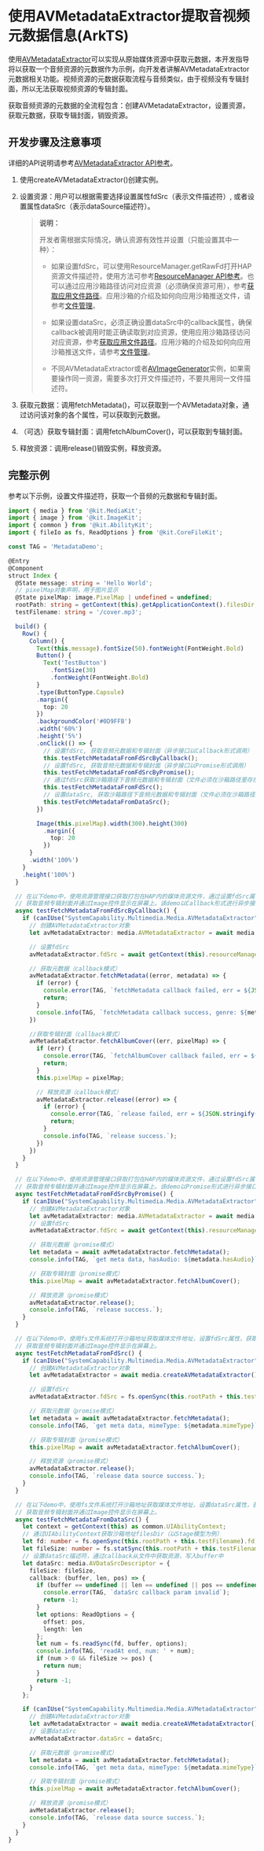 # 使用AVMetadataExtractor提取音视频元数据信息(ArkTS)

使用[AVMetadataExtractor](media-kit-intro.md#avmetadataextractor)可以实现从原始媒体资源中获取元数据，本开发指导将以获取一个音频资源的元数据作为示例，向开发者讲解AVMetadataExtractor元数据相关功能。视频资源的元数据获取流程与音频类似，由于视频没有专辑封面，所以无法获取视频资源的专辑封面。

获取音频资源的元数据的全流程包含：创建AVMetadataExtractor，设置资源，获取元数据，获取专辑封面，销毁资源。

## 开发步骤及注意事项

详细的API说明请参考[AVMetadataExtractor API参考](../../reference/apis-media-kit/js-apis-media.md#avmetadataextractor11)。

1. 使用createAVMetadataExtractor()创建实例。

2. 设置资源：用户可以根据需要选择设置属性fdSrc（表示文件描述符）, 或者设置属性dataSrc（表示dataSource描述符）。
   > **说明：**
   >
   > 开发者需根据实际情况，确认资源有效性并设置（只能设置其中一种）：
   >
   > - 如果设置fdSrc，可以使用ResourceManager.getRawFd打开HAP资源文件描述符，使用方法可参考[ResourceManager API参考](../../reference/apis-localization-kit/js-apis-resource-manager.md#getrawfd9)。也可以通过应用沙箱路径访问对应资源（必须确保资源可用），参考[获取应用文件路径](../../application-models/application-context-stage.md#获取应用文件路径)。应用沙箱的介绍及如何向应用沙箱推送文件，请参考[文件管理](../../file-management/app-sandbox-directory.md)。
   >
   > - 如果设置dataSrc，必须正确设置dataSrc中的callback属性，确保callback被调用时能正确读取到对应资源，使用应用沙箱路径访问对应资源，参考[获取应用文件路径](../../application-models/application-context-stage.md#获取应用文件路径)。应用沙箱的介绍及如何向应用沙箱推送文件，请参考[文件管理](../../file-management/app-sandbox-directory.md)。
   >
   > - 不同AVMetadataExtractor或者[AVImageGenerator](../../reference/apis-media-kit/js-apis-media.md#avimagegenerator12)实例，如果需要操作同一资源，需要多次打开文件描述符，不要共用同一文件描述符。

3. 获取元数据：调用fetchMetadata()，可以获取到一个AVMetadata对象，通过访问该对象的各个属性，可以获取到元数据。

4. （可选）获取专辑封面：调用fetchAlbumCover()，可以获取到专辑封面。

5. 释放资源：调用release()销毁实例，释放资源。

## 完整示例

参考以下示例，设置文件描述符，获取一个音频的元数据和专辑封面。

```ts
import { media } from '@kit.MediaKit';
import { image } from '@kit.ImageKit';
import { common } from '@kit.AbilityKit';
import { fileIo as fs, ReadOptions } from '@kit.CoreFileKit';

const TAG = 'MetadataDemo';

@Entry
@Component
struct Index {
  @State message: string = 'Hello World';
  // pixelMap对象声明，用于图片显示
  @State pixelMap: image.PixelMap | undefined = undefined;
  rootPath: string = getContext(this).getApplicationContext().filesDir;
  testFilename: string = '/cover.mp3';

  build() {
    Row() {
      Column() {
        Text(this.message).fontSize(50).fontWeight(FontWeight.Bold)
        Button() {
          Text('TestButton')
            .fontSize(30)
            .fontWeight(FontWeight.Bold)
        }
        .type(ButtonType.Capsule)
        .margin({
          top: 20
        })
        .backgroundColor('#0D9FFB')
        .width('60%')
        .height('5%')
        .onClick(() => {
          // 设置fdSrc, 获取音频元数据和专辑封面（异步接口以Callback形式调用）
          this.testFetchMetadataFromFdSrcByCallback();
          // 设置fdSrc, 获取音频元数据和专辑封面（异步接口以Promise形式调用）
          this.testFetchMetadataFromFdSrcByPromise();
          // 通过fdSrc获取沙箱路径下音频元数据和专辑封面（文件必须在沙箱路径里存在）
          this.testFetchMetadataFromFdSrc();
          // 设置dataSrc, 获取沙箱路径下音频元数据和专辑封面（文件必须在沙箱路径里存在）
          this.testFetchMetadataFromDataSrc();
        })

        Image(this.pixelMap).width(300).height(300)
          .margin({
            top: 20
          })
      }
      .width('100%')
    }
    .height('100%')
  }

  // 在以下demo中，使用资源管理接口获取打包在HAP内的媒体资源文件，通过设置fdSrc属性，获取音频元数据并打印，
  // 获取音频专辑封面并通过Image控件显示在屏幕上。该demo以Callback形式进行异步接口调用
  async testFetchMetadataFromFdSrcByCallback() {
    if (canIUse("SystemCapability.Multimedia.Media.AVMetadataExtractor")) {
      // 创建AVMetadataExtractor对象
      let avMetadataExtractor: media.AVMetadataExtractor = await media.createAVMetadataExtractor();

      // 设置fdSrc
      avMetadataExtractor.fdSrc = await getContext(this).resourceManager.getRawFd('cover.mp3');

      // 获取元数据（callback模式）
      avMetadataExtractor.fetchMetadata((error, metadata) => {
        if (error) {
          console.error(TAG, `fetchMetadata callback failed, err = ${JSON.stringify(error)}`);
          return;
        }
        console.info(TAG, `fetchMetadata callback success, genre: ${metadata.genre}`);
      })

      //获取专辑封面（callback模式）
      avMetadataExtractor.fetchAlbumCover((err, pixelMap) => {
        if (err) {
          console.error(TAG, `fetchAlbumCover callback failed, err = ${JSON.stringify(err)}`);
          return;
        }
        this.pixelMap = pixelMap;

        // 释放资源（callback模式）
        avMetadataExtractor.release((error) => {
          if (error) {
            console.error(TAG, `release failed, err = ${JSON.stringify(error)}`);
            return;
          }
          console.info(TAG, `release success.`);
        })
      })
    }
  }

  // 在以下demo中，使用资源管理接口获取打包在HAP内的媒体资源文件，通过设置fdSrc属性，获取音频元数据并打印，
  // 获取音频专辑封面并通过Image控件显示在屏幕上。该demo以Promise形式进行异步接口调用
  async testFetchMetadataFromFdSrcByPromise() {
    if (canIUse("SystemCapability.Multimedia.Media.AVMetadataExtractor")) {
      // 创建AVMetadataExtractor对象
      let avMetadataExtractor: media.AVMetadataExtractor = await media.createAVMetadataExtractor();
      // 设置fdSrc
      avMetadataExtractor.fdSrc = await getContext(this).resourceManager.getRawFd('cover.mp3');

      // 获取元数据（promise模式）
      let metadata = await avMetadataExtractor.fetchMetadata();
      console.info(TAG, `get meta data, hasAudio: ${metadata.hasAudio}`);

      // 获取专辑封面（promise模式）
      this.pixelMap = await avMetadataExtractor.fetchAlbumCover();

      // 释放资源（promise模式）
      avMetadataExtractor.release();
      console.info(TAG, `release success.`);
    }
  }

  // 在以下demo中，使用fs文件系统打开沙箱地址获取媒体文件地址，设置fdSrc属性，获取音频元数据并打印，
  // 获取音频专辑封面并通过Image控件显示在屏幕上。
  async testFetchMetadataFromFdSrc() {
    if (canIUse("SystemCapability.Multimedia.Media.AVMetadataExtractor")) {
      // 创建AVMetadataExtractor对象
      let avMetadataExtractor = await media.createAVMetadataExtractor();

      // 设置fdSrc
      avMetadataExtractor.fdSrc = fs.openSync(this.rootPath + this.testFilename);

      // 获取元数据（promise模式）
      let metadata = await avMetadataExtractor.fetchMetadata();
      console.info(TAG, `get meta data, mimeType: ${metadata.mimeType}`);

      // 获取专辑封面（promise模式）
      this.pixelMap = await avMetadataExtractor.fetchAlbumCover();

      // 释放资源（promise模式）
      avMetadataExtractor.release();
      console.info(TAG, `release data source success.`);
    }
  }

  // 在以下demo中，使用fs文件系统打开沙箱地址获取媒体文件地址，设置dataSrc属性，获取音频元数据并打印，
  // 获取音频专辑封面并通过Image控件显示在屏幕上。
  async testFetchMetadataFromDataSrc() {
    let context = getContext(this) as common.UIAbilityContext;
    // 通过UIAbilityContext获取沙箱地址filesDir（以Stage模型为例）
    let fd: number = fs.openSync(this.rootPath + this.testFilename).fd;
    let fileSize: number = fs.statSync(this.rootPath + this.testFilename).size;
    // 设置dataSrc描述符，通过callback从文件中获取资源，写入buffer中
    let dataSrc: media.AVDataSrcDescriptor = {
      fileSize: fileSize,
      callback: (buffer, len, pos) => {
        if (buffer == undefined || len == undefined || pos == undefined) {
          console.error(TAG, `dataSrc callback param invalid`);
          return -1;
        }
        let options: ReadOptions = {
          offset: pos,
          length: len
        };
        let num = fs.readSync(fd, buffer, options);
        console.info(TAG, 'readAt end, num: ' + num);
        if (num > 0 && fileSize >= pos) {
          return num;
        }
        return -1;
      }
    };

    if (canIUse("SystemCapability.Multimedia.Media.AVMetadataExtractor")) {
      // 创建AVMetadataExtractor对象
      let avMetadataExtractor = await media.createAVMetadataExtractor();
      // 设置dataSrc
      avMetadataExtractor.dataSrc = dataSrc;

      // 获取元数据（promise模式）
      let metadata = await avMetadataExtractor.fetchMetadata();
      console.info(TAG, `get meta data, mimeType: ${metadata.mimeType}`);

      // 获取专辑封面（promise模式）
      this.pixelMap = await avMetadataExtractor.fetchAlbumCover();

      // 释放资源（promise模式）
      avMetadataExtractor.release();
      console.info(TAG, `release data source success.`);
    }
  }
}
```